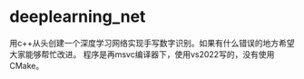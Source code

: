 # deeplearning_net
用c++从头创建一个深度学习网络实现手写数字识别。如果有什么错误的地方希望大家能够帮忙改进。
程序是再msvc编译器下，使用vs2022写的，没有使用CMake。
